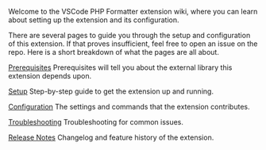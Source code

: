Welcome to the VSCode PHP Formatter extension wiki, where you can learn about setting up the extension and its configuration.

There are several pages to guide you through the setup and configuration of this extension. If that proves insufficient, feel free to open an issue on the repo. Here is a short breakdown of what the pages are all about.

[Prerequisites](https://github.com/Dickurt/vscode-php-formatter/wiki/Prerequisites)
Prerequisites will tell you about the external library this extension depends upon.

[Setup](https://github.com/Dickurt/vscode-php-formatter/wiki/Setup)
Step-by-step guide to get the extension up and running.

[Configuration](https://github.com/Dickurt/vscode-php-formatter/wiki/Configuration)
The settings and commands that the extension contributes.

[Troubleshooting](https://github.com/Dickurt/vscode-php-formatter/wiki/Troubleshooting)
Troubleshooting for common issues.

[Release Notes](https://github.com/Dickurt/vscode-php-formatter/wiki/Release-Notes)
Changelog and feature history of the extension.